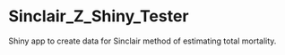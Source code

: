 # Sinclair_Z_Shiny_Tester
Shiny app to create data for Sinclair method of estimating total mortality.
